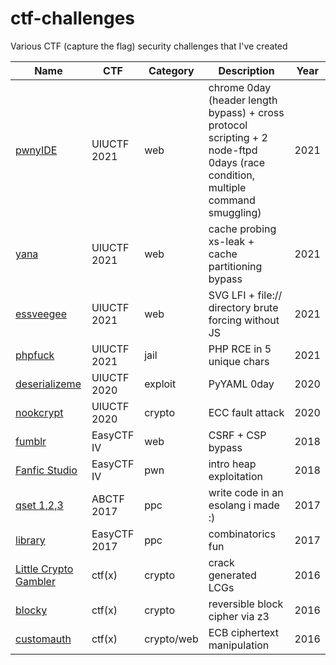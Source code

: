 # ctf-challenges
Various CTF (capture the flag) security challenges that I've created


| Name  | CTF | Category | Description | Year |
--------|-----|----------|-------------|------|
| [pwnyIDE](https://github.com/sigpwny/UIUCTF-2021-Public/tree/master/web/pwnyide) | UIUCTF 2021 | web | chrome 0day (header length bypass) + cross protocol scripting + 2 node-ftpd 0days (race condition, multiple command smuggling) | 2021 |
| [yana](https://github.com/sigpwny/UIUCTF-2021-Public/tree/master/web/yana) | UIUCTF 2021 | web | cache probing xs-leak + cache partitioning bypass | 2021 |
| [essveegee](https://github.com/sigpwny/UIUCTF-2021-Public/tree/master/web/essveegee) | UIUCTF 2021 | web | SVG LFI + file:// directory brute forcing without JS | 2021 |
| [phpfuck](https://github.com/sigpwny/UIUCTF-2021-Public/tree/master/jail/phpfuck) | UIUCTF 2021 | jail | PHP RCE in 5 unique chars | 2021 |
| [deserializeme](https://hackmd.io/@harrier/uiuctf20) | UIUCTF 2020 | exploit | PyYAML 0day | 2020 |
| [nookcrypt](https://hackmd.io/@mystiz/uiuctf-2020-nookcrypt) | UIUCTF 2020 | crypto | ECC fault attack | 2020 |
| [fumblr](https://ctfshellclub.github.io/2018/02/21/easyctf-fumblr/) | EasyCTF IV | web | CSRF + CSP bypass | 2018 |
| [Fanfic Studio](https://github.com/easyctf/easyctf-iv-problems/tree/master/fanfic) | EasyCTF IV | pwn | intro heap exploitation | 2018 |
| [qset 1,2,3](https://github.com/ctfs/write-ups-2016/tree/master/abctf-2016/ppc/qset1-100) | ABCTF 2017 | ppc | write code in an esolang i made :) | 2017 |
| [library](https://github.com/easyctf/easyctf-2017-problems/blob/master/library/description.md) | EasyCTF 2017 | ppc | combinatorics fun | 2017 |
| [Little Crypto Gambler](https://github.com/ctf-x/ctfx-problems-2016/tree/master/crypto/little_crypto_gambler-150) | ctf(x) | crypto | crack generated LCGs | 2016 |
| [blocky](https://github.com/ctf-x/ctfx-problems-2016/tree/master/crypto/blocky-200) | ctf(x) | crypto | reversible block cipher via z3 | 2016 |
| [customauth](https://github.com/ctf-x/ctfx-problems-2016/tree/master/crypto/customauth-100) | ctf(x) | crypto/web | ECB ciphertext manipulation | 2016 |
